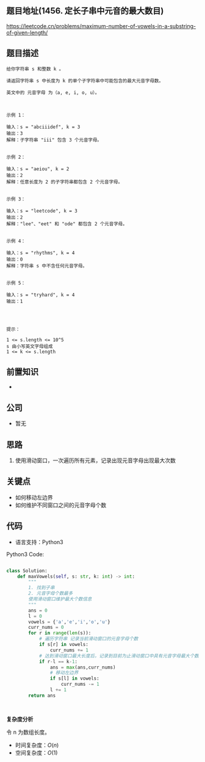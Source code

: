 
## 题目地址(1456. 定长子串中元音的最大数目)

https://leetcode.cn/problems/maximum-number-of-vowels-in-a-substring-of-given-length/

## 题目描述

```
给你字符串 s 和整数 k 。

请返回字符串 s 中长度为 k 的单个子字符串中可能包含的最大元音字母数。

英文中的 元音字母 为（a, e, i, o, u）。

 

示例 1：

输入：s = "abciiidef", k = 3
输出：3
解释：子字符串 "iii" 包含 3 个元音字母。


示例 2：

输入：s = "aeiou", k = 2
输出：2
解释：任意长度为 2 的子字符串都包含 2 个元音字母。


示例 3：

输入：s = "leetcode", k = 3
输出：2
解释："lee"、"eet" 和 "ode" 都包含 2 个元音字母。


示例 4：

输入：s = "rhythms", k = 4
输出：0
解释：字符串 s 中不含任何元音字母。


示例 5：

输入：s = "tryhard", k = 4
输出：1


 

提示：

1 <= s.length <= 10^5
s 由小写英文字母组成
1 <= k <= s.length
```

## 前置知识

- 

## 公司

- 暂无

## 思路
1. 使用滑动窗口，一次遍历所有元素，记录出现元音字母出现最大次数
## 关键点

-  如何移动左边界
-  如何维护不同窗口之间的元音字母个数

## 代码

- 语言支持：Python3

Python3 Code:

```python

class Solution:
    def maxVowels(self, s: str, k: int) -> int:
        """
        1. 找到子串
        2. 元音字母个数最多
        使用滑动窗口维护最大个数信息
        """
        ans = 0
        l = 0
        vowels = {'a','e','i','o','u'}
        curr_nums = 0
        for r in range(len(s)):
            # 遍历字符串 记录当前滑动窗口的元音字母个数
            if s[r] in vowels:
                curr_nums += 1
            # 达到滑动窗口最大长度后，记录到目前为止滑动窗口中具有元音字母最大个数
            if r-l == k-1:
                ans = max(ans,curr_nums)
                # 移动左边界
                if s[l] in vowels:
                    curr_nums -= 1
                l += 1
        return ans

            


```


**复杂度分析**

令 n 为数组长度。

- 时间复杂度：$O(n)$
- 空间复杂度：$O(1)$
